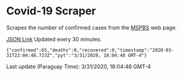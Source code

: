 # Covid-19 Scraper

Scrapes the number of confirmed cases from the [MSPBS](https://www.mspbs.gov.py/covid-19.php) web page.

[JSON Link](https://jmayalag.github.io/covid19-scrape/cases.json)
Updated every 30 minutes.
```
{"confirmed":65,"deaths":0,"recovered":0,"timestamp":"2020-03-31T22:04:48.723Z","pyt":"3/31/2020, 18:04:48 GMT-4"}
```
Last update (Paraguay Time): 3/31/2020, 18:04:48 GMT-4